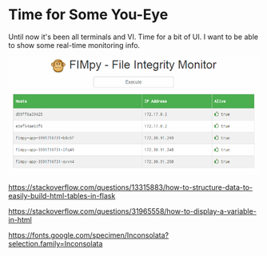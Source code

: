 # Time for Some You-Eye

Until now it's been all terminals and VI. Time for a bit of UI. I want to be able to show some real-time monitoring info.

![](../assets/fimpy-ui-1.png)

https://stackoverflow.com/questions/13315883/how-to-structure-data-to-easily-build-html-tables-in-flask

https://stackoverflow.com/questions/31965558/how-to-display-a-variable-in-html

https://fonts.google.com/specimen/Inconsolata?selection.family=Inconsolata
